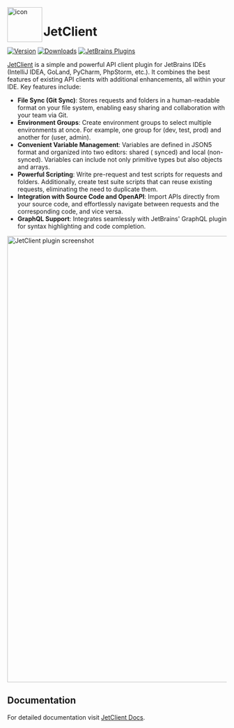 <img src="images/pluginIcon.svg" width="80" height="80" alt="icon" align="left"/>

JetClient
===
[![Version](https://img.shields.io/jetbrains/plugin/v/21173?color=6b43fb)](https://plugins.jetbrains.com/plugin/21173-jetclient--the-ultimate-rest-client)
[![Downloads](https://img.shields.io/jetbrains/plugin/d/21173?color=03d7dc)](https://plugins.jetbrains.com/plugin/21173-jetclient--the-ultimate-rest-client)
[![JetBrains Plugins](https://img.shields.io/jetbrains/plugin/r/rating/21173)](https://plugins.jetbrains.com/plugin/21173-jetclient--the-ultimate-rest-client/reviews)

[JetClient](https://jetclient.io) is a simple and powerful API
client plugin for JetBrains IDEs (IntelliJ IDEA, GoLand, PyCharm, PhpStorm, etc.).
It combines the best features of existing API clients with additional enhancements, all within your IDE.
Key features include:

- **File Sync (Git Sync)**: Stores requests and folders in a human-readable format on your file system, enabling easy
  sharing and collaboration with your team via Git.
- **Environment Groups**: Create environment groups to select multiple environments at once. For example, one group
  for (dev, test, prod) and another for (user, admin).
- **Convenient Variable Management**: Variables are defined in JSON5 format and organized into two editors: shared (
  synced) and local (non-synced). Variables can include not only primitive types but also objects and arrays.
- **Powerful Scripting**: Write pre-request and test scripts for requests and folders. Additionally, create test suite
  scripts that can reuse existing requests, eliminating the need to duplicate them.
- **Integration with Source Code and OpenAPI**: Import APIs directly from your source code, and effortlessly navigate
  between requests and the corresponding code, and vice versa.
- **GraphQL Support**: Integrates seamlessly with JetBrains' GraphQL plugin for syntax highlighting and code completion.

<img src="images/jet-client.png" width="1024" alt="JetClient plugin screenshot"/>

## Documentation

For detailed documentation visit [JetClient Docs](https://jetclient.io/docs/introduction/overview/).
